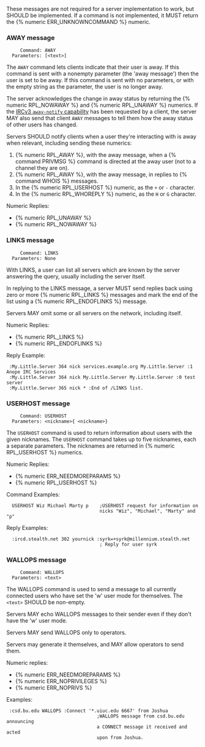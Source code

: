 These messages are not required for a server implementation to work, but SHOULD be implemented. If a command is not implemented, it MUST return the {% numeric ERR_UNKNOWNCOMMAND %} numeric.

### AWAY message

         Command: AWAY
      Parameters: [<text>]

The `AWAY` command lets clients indicate that their user is away.
If this command is sent with a nonempty parameter (the 'away message') then the user is set to be away. If this command is sent with no parameters, or with the empty string as the parameter, the user is no longer away.

The server acknowledges the change in away status by returning the {% numeric RPL_NOWAWAY %} and {% numeric RPL_UNAWAY %} numerics.
If the [IRCv3 `away-notify` capability](https://ircv3.net/specs/extensions/away-notify.html) has been requested by a client, the server MAY also send that client `AWAY` messages to tell them how the away status of other users has changed.

Servers SHOULD notify clients when a user they're interacting with is away when relevant, including sending these numerics:

1. {% numeric RPL_AWAY %}, with the away message, when a {% command PRIVMSG %} command is directed at the away user (not to a channel they are on).
2. {% numeric RPL_AWAY %}, with the away message, in replies to {% command WHOIS %} messages.
3. In the {% numeric RPL_USERHOST %} numeric, as the `+` or `-` character.
4. In the {% numeric RPL_WHOREPLY %} numeric, as the `H` or `G` character.

Numeric Replies:

* {% numeric RPL_UNAWAY %}
* {% numeric RPL_NOWAWAY %}

### LINKS message

         Command: LINKS
      Parameters: None

With LINKS, a user can list all servers which are known by the server answering the query, usually including the server itself.

In replying to the LINKS message, a server MUST send replies back using zero or more {% numeric RPL_LINKS %} messages and mark the end of the list using a {% numeric RPL_ENDOFLINKS %} message.

Servers MAY omit some or all servers on the network, including itself.

Numeric Replies:

* {% numeric RPL_LINKS %}
* {% numeric RPL_ENDOFLINKS %}

Reply Example:

     :My.Little.Server 364 nick services.example.org My.Little.Server :1 Anope IRC Services
     :My.Little.Server 364 nick My.Little.Server My.Little.Server :0 test server
     :My.Little.Server 365 nick * :End of /LINKS list.

### USERHOST message

         Command: USERHOST
      Parameters: <nickname>{ <nickname>}

The `USERHOST` command is used to return information about users with the given nicknames. The `USERHOST` command takes up to five nicknames, each a separate parameters. The nicknames are returned in {% numeric RPL_USERHOST %} numerics.

Numeric Replies:

* {% numeric ERR_NEEDMOREPARAMS %}
* {% numeric RPL_USERHOST %}

Command Examples:

      USERHOST Wiz Michael Marty p    ;USERHOST request for information on
                                      nicks "Wiz", "Michael", "Marty" and "p"

Reply Examples:

      :ircd.stealth.net 302 yournick :syrk=+syrk@millennium.stealth.net
                                      ; Reply for user syrk

### WALLOPS message

         Command: WALLOPS
      Parameters: <text>

The WALLOPS command is used to send a message to all currently connected users who have set the 'w' user mode for themselves.
The `<text>` SHOULD be non-empty.

Servers MAY echo WALLOPS messages to their sender even if they don't have the 'w' user mode.

Servers MAY send WALLOPS only to operators.

Servers may generate it themselves, and MAY allow operators to send them.

Numeric replies:

* {% numeric ERR_NEEDMOREPARAMS %}
* {% numeric ERR_NOPRIVILEGES %}
* {% numeric ERR_NOPRIVS %}

Examples:

     :csd.bu.edu WALLOPS :Connect '*.uiuc.edu 6667' from Joshua
                                     ;WALLOPS message from csd.bu.edu announcing
                                     a CONNECT message it received and acted
                                     upon from Joshua.

